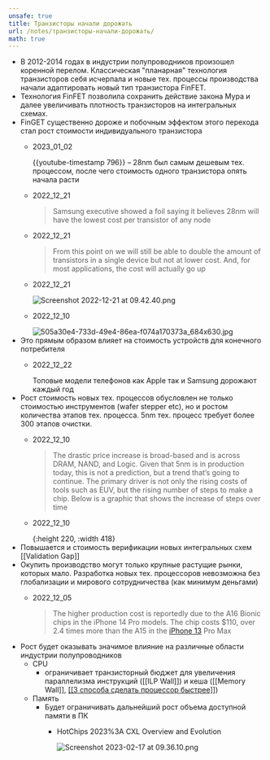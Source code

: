 ```yaml
---
unsafe: true
title: Транзисторы начали дорожать
url: /notes/транзисторы-начали-дорожать/
math: true
---
```

<p></p>
<ul>
<li>В 2012-2014 годах в индустрии полупроводников произошел коренной перелом. Классическая &quot;планарная&quot; технология транзисторов себя исчерпала и новые тех. процессы производства начали адаптировать новый тип транзистора FinFET.</li>
<li>Технология FinFET позволила сохранить действие закона Мура и далее увеличивать плотность транзисторов на интегральных схемах.</li>
<li>
FinGET существенно дороже и побочным эффектом этого перехода стал рост стоимости индивидуального транзистора<ul>
<li><div class='quote'><p class='quote-source'><span class='missing-note'>2023_01_02</span></p>{{youtube-timestamp 796}} – 28nm был самым дешевым тех. процессом, после чего стоимость одного транзистора опять начала расти</div></li>
<li><div class='quote'><p class='quote-source'><span class='missing-note'>2022_12_21</span></p><blockquote>
<p>Samsung executive showed a foil saying it believes 28nm will have the lowest cost per transistor of any node</p>
</blockquote>
</div></li>
<li><div class='quote'><p class='quote-source'><span class='missing-note'>2022_12_21</span></p><blockquote>
<p>From this point on we will still be able to double the amount of transistors in a single device but not at lower cost. And, for most applications, the cost will actually go up</p>
</blockquote>
</div></li>
<li><div class='quote'><p class='quote-source'><span class='missing-note'>2022_12_21</span></p><img src="../assets/Screenshot_2022-12-21_at_09.42.40_1671590563085_0.png" alt="Screenshot 2022-12-21 at 09.42.40.png" /></div></li>
<li><div class='quote'><p class='quote-source'><span class='missing-note'>2022_12_10</span></p><img src="../assets/505a30e4-733d-49e4-86ea-f074a170373a_684x630_1670649331740_0.jpg" alt="505a30e4-733d-49e4-86ea-f074a170373a_684x630.jpg" /></div></li>
</ul>
</li>
<li>
Это прямым образом влияет на стоимость устройств для конечного потребителя<ul>
<li><div class='quote'><p class='quote-source'><span class='missing-note'>2022_12_22</span></p>Топовые модели телефонов как Apple так и Samsung дорожают каждый год</div></li>
</ul>
</li>
<li>
Рост стоимость новых тех. процессов обусловлен не только стоимостью инструментов (wafer stepper etc), но и ростом количества этапов тех. процесса. 5nm тех. процесс требует более 300 этапов очистки.<ul>
<li><div class='quote'><p class='quote-source'><span class='missing-note'>2022_12_10</span></p><blockquote>
<p>The drastic price increase is broad-based and is across DRAM, NAND, and Logic. Given that 5nm is in production today, this is not a prediction, but a trend that’s going to continue. The primary driver is not only the rising costs of tools such as EUV, but the rising number of steps to make a chip. Below is a graphic that shows the increase of steps over time</p>
</blockquote>
</div></li>
<li><div class='quote'><p class='quote-source'><span class='missing-note'>2022_12_10</span></p><img src="https://substackcdn.com/image/fetch/f_auto,q_auto:good,fl_progressive:steep/https%3A%2F%2Fbucketeer-e05bbc84-baa3-437e-9518-adb32be77984.s3.amazonaws.com%2Fpublic%2Fimages%2Fcfa276c7-737d-4895-a03e-d41275f1fc7b_778x394.png" alt="" />{:height 220, :width 418}</div></li>
</ul>
</li>
<li>Повышается и стоимость верификации новых интегральных схем <span class='missing-note'>[[Validation Gap]]</span></li>
<li>
Окупить производство могут только крупные растущие рынки, которых мало. Разработка новых тех. процессоров невозможна без глобализации и мирового сотрудничества (как минимум деньгами)<ul>
<li><div class='quote'><p class='quote-source'><span class='missing-note'>2022_12_05</span></p><blockquote>
<p>The higher production cost is reportedly due to the A16 Bionic chips in the iPhone 14 Pro models. The chip costs $110, over 2.4 times more than the A15 in the <a href="https://appleinsider.com/inside/iphone-13" title="iPhone 13">iPhone 13</a> Pro Max</p>
</blockquote>
</div></li>
</ul>
</li>
<li>
Рост будет оказывать значимое влияние на различные области индустрии полупроводников<ul>
<li>
CPU<ul>
<li>ограничивает транзисторный бюджет для увеличения параллелизма инструкций (<span class='missing-note'>[[ILP Wall]]</span>) и кеша (<span class='missing-note'>[[Memory Wall]]</span>, <a href='/notes/3-способа-сделать-процессор-быстрее'>[[3 способа сделать процессор быстрее]]</a>)</li>
</ul>
</li>
<li>
Память<ul>
<li>
Будет ограничивать дальнейший рост объема доступной памяти в ПК<ul>
<li><div class='quote'><p class='quote-source'><span class='missing-note'>HotChips 2023%3A CXL Overview and Evolution</span></p><img src="../assets/Screenshot_2023-02-17_at_09.36.10_1676601374361_0.png" alt="Screenshot 2023-02-17 at 09.36.10.png" /></div></li>
</ul>
</li>
</ul>
</li>
</ul>
</li>
</ul>
